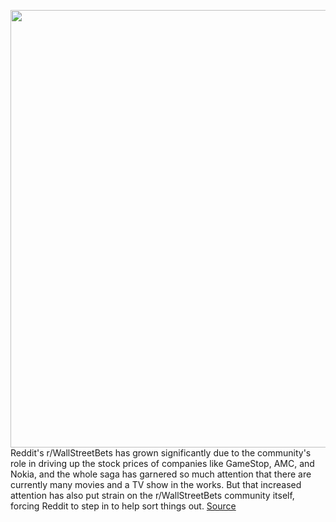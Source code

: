 <img src='https://cdn.vox-cdn.com/thumbor/0B7cb0jf_cOmzTcaFObDSHdkBw8=/0x0:2040x1360/1200x800/filters:focal(857x517:1183x843)/cdn.vox-cdn.com/uploads/chorus_image/image/68778142/acastro_180413_1777_reddit_0001.0.jpg' width='700px' /><br/>
Reddit's r/WallStreetBets has grown significantly due to the community's role in driving up the stock prices of companies like GameStop, AMC, and Nokia, and the whole saga has garnered so much attention that there are currently many movies and a TV show in the works. But that increased attention has also put strain on the r/WallStreetBets community itself, forcing Reddit to step in to help sort things out.
<a href='https://www.theverge.com/2021/2/5/22269093/reddit-r-wallstreetbets-rouge-mod-moderator-takeover'> Source <a/>